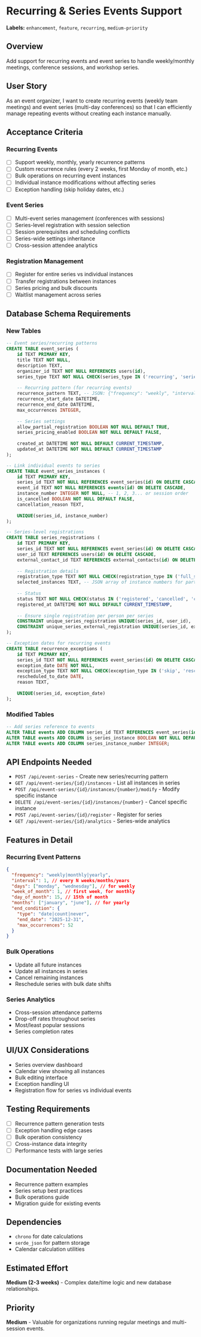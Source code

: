 # Recurring & Series Events Support

**Labels:** `enhancement`, `feature`, `recurring`, `medium-priority`

## Overview
Add support for recurring events and event series to handle weekly/monthly meetings, conference sessions, and workshop series.

## User Story
As an event organizer, I want to create recurring events (weekly team meetings) and event series (multi-day conferences) so that I can efficiently manage repeating events without creating each instance manually.

## Acceptance Criteria

### Recurring Events
- [ ] Support weekly, monthly, yearly recurrence patterns
- [ ] Custom recurrence rules (every 2 weeks, first Monday of month, etc.)
- [ ] Bulk operations on recurring event instances
- [ ] Individual instance modifications without affecting series
- [ ] Exception handling (skip holiday dates, etc.)

### Event Series
- [ ] Multi-event series management (conferences with sessions)
- [ ] Series-level registration with session selection
- [ ] Session prerequisites and scheduling conflicts
- [ ] Series-wide settings inheritance
- [ ] Cross-session attendee analytics

### Registration Management
- [ ] Register for entire series vs individual instances
- [ ] Transfer registrations between instances
- [ ] Series pricing and bulk discounts
- [ ] Waitlist management across series

## Database Schema Requirements

### New Tables
```sql
-- Event series/recurring patterns
CREATE TABLE event_series (
    id TEXT PRIMARY KEY,
    title TEXT NOT NULL,
    description TEXT,
    organizer_id TEXT NOT NULL REFERENCES users(id),
    series_type TEXT NOT NULL CHECK(series_type IN ('recurring', 'series')),
    
    -- Recurring pattern (for recurring events)
    recurrence_pattern TEXT, -- JSON: {"frequency": "weekly", "interval": 1, "days": ["monday"]}
    recurrence_start_date DATETIME,
    recurrence_end_date DATETIME,
    max_occurrences INTEGER,
    
    -- Series settings
    allow_partial_registration BOOLEAN NOT NULL DEFAULT TRUE,
    series_pricing_enabled BOOLEAN NOT NULL DEFAULT FALSE,
    
    created_at DATETIME NOT NULL DEFAULT CURRENT_TIMESTAMP,
    updated_at DATETIME NOT NULL DEFAULT CURRENT_TIMESTAMP
);

-- Link individual events to series
CREATE TABLE event_series_instances (
    id TEXT PRIMARY KEY,
    series_id TEXT NOT NULL REFERENCES event_series(id) ON DELETE CASCADE,
    event_id TEXT NOT NULL REFERENCES events(id) ON DELETE CASCADE,
    instance_number INTEGER NOT NULL, -- 1, 2, 3... or session order
    is_cancelled BOOLEAN NOT NULL DEFAULT FALSE,
    cancellation_reason TEXT,
    
    UNIQUE(series_id, instance_number)
);

-- Series-level registrations
CREATE TABLE series_registrations (
    id TEXT PRIMARY KEY,
    series_id TEXT NOT NULL REFERENCES event_series(id) ON DELETE CASCADE,
    user_id TEXT REFERENCES users(id) ON DELETE CASCADE,
    external_contact_id TEXT REFERENCES external_contacts(id) ON DELETE CASCADE,
    
    -- Registration details
    registration_type TEXT NOT NULL CHECK(registration_type IN ('full_series', 'partial', 'individual')),
    selected_instances TEXT, -- JSON array of instance numbers for partial registration
    
    -- Status
    status TEXT NOT NULL CHECK(status IN ('registered', 'cancelled', 'completed')) DEFAULT 'registered',
    registered_at DATETIME NOT NULL DEFAULT CURRENT_TIMESTAMP,
    
    -- Ensure single registration per person per series
    CONSTRAINT unique_series_registration UNIQUE(series_id, user_id),
    CONSTRAINT unique_series_external_registration UNIQUE(series_id, external_contact_id)
);

-- Exception dates for recurring events
CREATE TABLE recurrence_exceptions (
    id TEXT PRIMARY KEY,
    series_id TEXT NOT NULL REFERENCES event_series(id) ON DELETE CASCADE,
    exception_date DATE NOT NULL,
    exception_type TEXT NOT NULL CHECK(exception_type IN ('skip', 'reschedule')),
    rescheduled_to_date DATE,
    reason TEXT,
    
    UNIQUE(series_id, exception_date)
);
```

### Modified Tables
```sql
-- Add series reference to events
ALTER TABLE events ADD COLUMN series_id TEXT REFERENCES event_series(id);
ALTER TABLE events ADD COLUMN is_series_instance BOOLEAN NOT NULL DEFAULT FALSE;
ALTER TABLE events ADD COLUMN series_instance_number INTEGER;
```

## API Endpoints Needed
- `POST /api/event-series` - Create new series/recurring pattern
- `GET /api/event-series/{id}/instances` - List all instances in series
- `POST /api/event-series/{id}/instances/{number}/modify` - Modify specific instance
- `DELETE /api/event-series/{id}/instances/{number}` - Cancel specific instance
- `POST /api/event-series/{id}/register` - Register for series
- `GET /api/event-series/{id}/analytics` - Series-wide analytics

## Features in Detail

### Recurring Event Patterns
```json
{
  "frequency": "weekly|monthly|yearly",
  "interval": 1, // every N weeks/months/years
  "days": ["monday", "wednesday"], // for weekly
  "week_of_month": 1, // first week, for monthly
  "day_of_month": 15, // 15th of month
  "months": ["january", "june"], // for yearly
  "end_condition": {
    "type": "date|count|never",
    "end_date": "2025-12-31",
    "max_occurrences": 52
  }
}
```

### Bulk Operations
- Update all future instances
- Update all instances in series
- Cancel remaining instances
- Reschedule series with bulk date shifts

### Series Analytics
- Cross-session attendance patterns
- Drop-off rates throughout series
- Most/least popular sessions
- Series completion rates

## UI/UX Considerations
- Series overview dashboard
- Calendar view showing all instances
- Bulk editing interface
- Exception handling UI
- Registration flow for series vs individual events

## Testing Requirements
- [ ] Recurrence pattern generation tests
- [ ] Exception handling edge cases
- [ ] Bulk operation consistency
- [ ] Cross-instance data integrity
- [ ] Performance tests with large series

## Documentation Needed
- Recurrence pattern examples
- Series setup best practices
- Bulk operations guide
- Migration guide for existing events

## Dependencies
- `chrono` for date calculations
- `serde_json` for pattern storage
- Calendar calculation utilities

## Estimated Effort
**Medium (2-3 weeks)** - Complex date/time logic and new database relationships.

## Priority
**Medium** - Valuable for organizations running regular meetings and multi-session events.